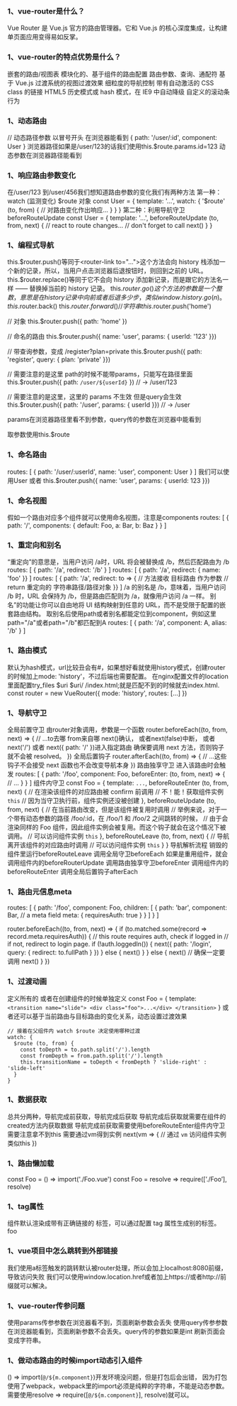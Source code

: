 ### 1、vue-router是什么？
  Vue Router 是 Vue.js  官方的路由管理器。它和 Vue.js 的核心深度集成，让构建单页面应用变得易如反掌。

### 1、vue-router的特点优势是什么？
  嵌套的路由/视图表
  模块化的、基于组件的路由配置
  路由参数、查询、通配符
  基于 Vue.js 过渡系统的视图过渡效果
  细粒度的导航控制
  带有自动激活的 CSS class 的链接
  HTML5 历史模式或 hash 模式，在 IE9 中自动降级
  自定义的滚动条行为

### 1、动态路由
  // 动态路径参数 以冒号开头 在浏览器能看到
  { path: '/user/:id', component: User }
  浏览器路径如果是/user/123的话我们使用this.$route.params.id=123
  动态参数在浏览器路径能看到

### 1、响应路由参数变化
  在/user/123 到/user/456我们想知道路由参数的变化我们有两种方法
  第一种：watch (监测变化) $route 对象
    const User = {
      template: '...',
      watch: {
        '$route' (to, from) {
          // 对路由变化作出响应...
        }
      }
    }
  第二种：利用导航守卫 beforeRouteUpdate
    const User = {
      template: '...',
      beforeRouteUpdate (to, from, next) {
        // react to route changes...
        // don't forget to call next()
      }
    }

### 1、编程式导航
  this.$router.push()等同于<router-link to="...">这个方法会向 history 栈添加一个新的记录，所以，当用户点击浏览器后退按钮时，则回到之前的 URL。
  this.$router.replace()等同于<router-link to="..." replace>它不会向 history 添加新记录，而是跟它的方法名一样 —— 替换掉当前的 history 记录。
  this.$router.go()这个方法的参数是一个整数，意思是在 history 记录中向前或者后退多少步，类似 window.history.go(n)。
  this.$router.back()
  this.$router.forward()
  // 字符串
  this.$router.push('home')

  // 对象
  this.$router.push({ path: 'home' })

  // 命名的路由
  this.$router.push({ name: 'user', params: { userId: '123' }})

  // 带查询参数，变成 /register?plan=private
  this.$router.push({ path: 'register', query: { plan: 'private' }})

  // 需要注意的是这里 path的时候不能带params，只能写在路径里面
  this.$router.push({ path: `/user/${userId}` }) // -> /user/123

  // 需要注意的是这里，这里的 params 不生效 但是query会生效
  this.$router.push({ path: '/user', params: { userId }}) // -> /user

  params在浏览器路径里看不到参数，query传的参数在浏览器中能看到

  取参数使用this.$route

### 1、命名路由
  routes: [
    {
      path: '/user/:userId',
      name: 'user',
      component: User
    }
  ]
  我们可以使用<router-link to="{ name: 'user', params: { userId: 123 }}">User</router-link> 或者
  this.$router.push({ name: 'user', params: { userId: 123 }})

### 1、命名视图
  假如一个路由对应多个组件就可以使用命名视图，注意是components
  routes: [
    {
      path: '/',
      components: {
        default: Foo,
        a: Bar,
        b: Baz
      }
    }
  ]

  <router-view class="view one"></router-view>
  <router-view class="view two" name="a"></router-view>
  <router-view class="view three" name="b"></router-view>

### 1、重定向和别名
  “重定向”的意思是，当用户访问 /a时，URL 将会被替换成 /b，然后匹配路由为 /b
  routes: [
    { path: '/a', redirect: '/b' }
  ]
  routes: [
    { path: '/a', redirect: { name: 'foo' }}
  ]
  routes: [
    { path: '/a', redirect: to => {
      // 方法接收 目标路由 作为参数
      // return 重定向的 字符串路径/路径对象
    }}
  ]
  /a 的别名是 /b，意味着，当用户访问 /b 时，URL 会保持为 /b，但是路由匹配则为 /a，就像用户访问 /a 一样。
  别名”的功能让你可以自由地将 UI 结构映射到任意的 URL，而不是受限于配置的嵌套路由结构。
  取别名后使用path或者别名都能定位到component，例如这里path="/a"或者path="/b"都匹配到A
  routes: [
    { path: '/a', component: A, alias: '/b' }
  ]

### 1、路由模式
  默认为hash模式，url比较丑会有#，如果想好看就使用history模式，创建router的时候加上mode: 'history'，不过后端也需要配置。
  在nginx配置文件的location里面配置try_files $uri $uri/ /index.html;就是匹配不到的时候就去index.html.
  const router = new VueRouter({
    mode: 'history',
    routes: [...]
  })

### 1、导航守卫
  全局前置守卫 由router对象调用，参数是一个函数
    router.beforeEach((to, from, next) => {
      // ...to去哪 from来自哪 next()确认， 或者next(false)中断， 或者next('/') 或者 next({ path: '/' })进入指定路由
      确保要调用 next 方法，否则钩子就不会被 resolved。
    })
  全局后置钩子
    router.afterEach((to, from) => {
      // ...这些钩子不会接受 next 函数也不会改变导航本身
    })
  路由独享守卫
    进入该路由时会触发
    routes: [
      {
        path: '/foo',
        component: Foo,
        beforeEnter: (to, from, next) => {
          // ...
        }
      }
    ]
   组件内守卫
    const Foo = {
    template: `...`,
    beforeRouteEnter (to, from, next) {
      // 在渲染该组件的对应路由被 confirm 前调用
      // 不！能！获取组件实例 `this`
      // 因为当守卫执行前，组件实例还没被创建
    },
    beforeRouteUpdate (to, from, next) {
      // 在当前路由改变，但是该组件被复用时调用
      // 举例来说，对于一个带有动态参数的路径 /foo/:id，在 /foo/1 和 /foo/2 之间跳转的时候，
      // 由于会渲染同样的 Foo 组件，因此组件实例会被复用。而这个钩子就会在这个情况下被调用。
      // 可以访问组件实例 `this`
    },
    beforeRouteLeave (to, from, next) {
      // 导航离开该组件的对应路由时调用
      // 可以访问组件实例 `this`
    }
  }
  导航解析流程
    销毁的组件里运行beforeRouteLeave
    调用全局守卫beforeEach
    如果是重用组件，就会调用组件内的beforeRouterUpdate
    调用路由独享守卫beforeEnter
    调用组件内的beforeRouteEnter
    调用全局后置钩子afterEach

### 1、路由元信息meta
  routes: [
    {
      path: '/foo',
      component: Foo,
      children: [
        {
          path: 'bar',
          component: Bar,
          // a meta field
          meta: { requiresAuth: true }
        }
      ]
    }
  ]

  router.beforeEach((to, from, next) => {
    if (to.matched.some(record => record.meta.requiresAuth)) {
      // this route requires auth, check if logged in
      // if not, redirect to login page.
      if (!auth.loggedIn()) {
        next({
          path: '/login',
          query: { redirect: to.fullPath }
        })
      } else {
        next()
      }
    } else {
      next() // 确保一定要调用 next()
    }
  })

### 1、过渡动画
  定义所有的
    <transition>
      <router-view></router-view>
    </transition>
  或者在创建组件的时候单独定义
   const Foo = {
      template: `
        <transition name="slide">
          <div class="foo">...</div>
        </transition>
      `
    }
  或者还可以基于当前路由与目标路由的变化关系，动态设置过渡效果
    <transition :name="transitionName">
      <router-view></router-view>
    </transition>

    // 接着在父组件内 watch $route 决定使用哪种过渡
    watch: {
      $route (to, from) {
        const toDepth = to.path.split('/').length
        const fromDepth = from.path.split('/').length
        this.transitionName = toDepth < fromDepth ? 'slide-right' : 'slide-left'
      }
    }

### 1、数据获取
  总共分两种，导航完成前获取，导航完成后获取
  导航完成后获取就需要在组件的created方法内获取数据
  导航完成前获取需要使用beforeRouteEnter组件内守卫 需要注意拿不到this 需要通过vm得到实例
    next(vm => {
      // 通过 `vm` 访问组件实例 类似this
    })

### 1、路由懒加载
  const Foo = () => import('./Foo.vue')
  const Foo = resolve => require([’./Foo’], resolve)

### 1、tag属性
  <router-link> 组件默认渲染成带有正确链接的 <a> 标签，可以通过配置 tag 属性生成别的标签。
  <router-link to="/foo" tag="li">foo</router-link>

### 1、vue项目中怎么跳转到外部链接
   我们使用a标签触发的跳转默认被router处理，所以会加上localhost:8080前缀，导致访问失败
   我们可以使用window.location.href或者加上https://或者http://前缀就可以解决。

### 1、vue-router传参问题
  使用params传参参数在浏览器看不到，页面刷新参数会丢失
  使用query传参参数在浏览器能看到，页面刷新参数不会丢失。query传的参数如果是int 刷新页面会变成字符串。

### 1、做动态路由的时候import动态引入组件
  () => import(`@/${m.component}`)开发环境没问题，但是打包后会出错， 因为打包使用了webpack，webpack里的import必须是纯粹的字符串，不能是动态参数。
  需要使用resolve => require([`@/${m.component}`], resolve)就可以。

